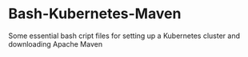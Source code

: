 # Bash-Kubernetes-Maven
Some essential bash cript files for setting up a Kubernetes cluster and downloading Apache Maven
